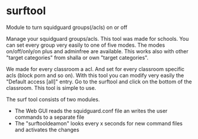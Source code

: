 # surftool
Module to turn squidguard groups(/acls) on or off

Manage your squidguard groups/acls. This tool was made for schools. You can set every group very easily to one of five modes. The modes on/off/only/on plus and adminfree are available. This works also with other "target categories" from shalla or own "target categories".

We made for every classroom a acl. And set for every classroom specific acls (block porn and so on). With this tool you can modify very easily the "Default access [all]" entry. Go to the surftool and click on the bottom of the classroom. This tool is simple to use.

The surf tool consists of two modules.
- The Web GUI reads the squidguard.conf file an writes the user commands to a separate file
- The "surftooldeamon" looks every x seconds for new command files and activates the changes
